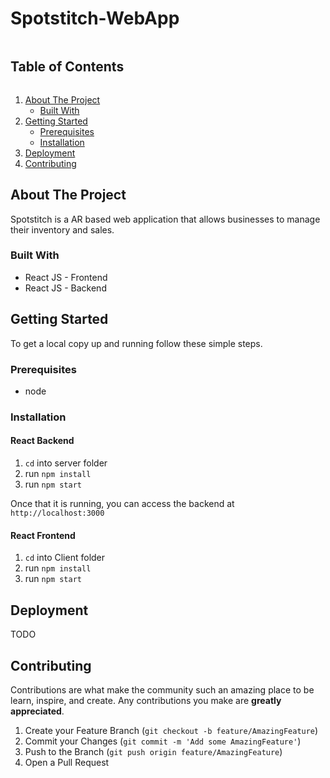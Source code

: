 # Spotstitch-WebApp

<!-- TABLE OF CONTENTS -->
  <h2 style="display: inline-block">Table of Contents</h2>
  <ol>
    <li>
      <a href="#about-the-project">About The Project</a>
      <ul>
        <li><a href="#built-with">Built With</a></li>
      </ul>
    </li>
    <li>
      <a href="#getting-started">Getting Started</a>
      <ul>
        <li><a href="#prerequisites">Prerequisites</a></li>
        <li><a href="#installation">Installation</a></li>
      </ul>
    </li>
    <li><a href="#deployment">Deployment</a></li>
    <li><a href="#contributing">Contributing</a></li>
  </ol>



<!-- ABOUT THE PROJECT -->
## About The Project

Spotstitch is a AR based web application that allows businesses to manage their inventory and sales.

### Built With

* React JS - Frontend
* React JS - Backend


<!-- GETTING STARTED -->
## Getting Started

To get a local copy up and running follow these simple steps.

### Prerequisites

* node

### Installation
#### React Backend

1. `cd` into server folder
2. run `npm install`
3. run `npm start`

Once that it is running, you can access the backend at `http://localhost:3000`

#### React Frontend

1. `cd` into Client folder
2. run `npm install`
3. run `npm start`

<!-- DEPLOYMENT -->
## Deployment

TODO

<!-- CONTRIBUTING -->
## Contributing

Contributions are what make the community such an amazing place to be learn, inspire, and create. Any contributions you make are **greatly appreciated**.

1. Create your Feature Branch (`git checkout -b feature/AmazingFeature`)
2. Commit your Changes (`git commit -m 'Add some AmazingFeature'`)
3. Push to the Branch (`git push origin feature/AmazingFeature`)
4. Open a Pull Request
